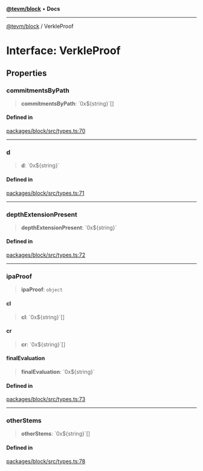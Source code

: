 [**@tevm/block**](../README.md) • **Docs**

***

[@tevm/block](../globals.md) / VerkleProof

# Interface: VerkleProof

## Properties

### commitmentsByPath

> **commitmentsByPath**: \`0x$\{string\}\`[]

#### Defined in

[packages/block/src/types.ts:70](https://github.com/evmts/tevm-monorepo/blob/main/packages/block/src/types.ts#L70)

***

### d

> **d**: \`0x$\{string\}\`

#### Defined in

[packages/block/src/types.ts:71](https://github.com/evmts/tevm-monorepo/blob/main/packages/block/src/types.ts#L71)

***

### depthExtensionPresent

> **depthExtensionPresent**: \`0x$\{string\}\`

#### Defined in

[packages/block/src/types.ts:72](https://github.com/evmts/tevm-monorepo/blob/main/packages/block/src/types.ts#L72)

***

### ipaProof

> **ipaProof**: `object`

#### cl

> **cl**: \`0x$\{string\}\`[]

#### cr

> **cr**: \`0x$\{string\}\`[]

#### finalEvaluation

> **finalEvaluation**: \`0x$\{string\}\`

#### Defined in

[packages/block/src/types.ts:73](https://github.com/evmts/tevm-monorepo/blob/main/packages/block/src/types.ts#L73)

***

### otherStems

> **otherStems**: \`0x$\{string\}\`[]

#### Defined in

[packages/block/src/types.ts:78](https://github.com/evmts/tevm-monorepo/blob/main/packages/block/src/types.ts#L78)
